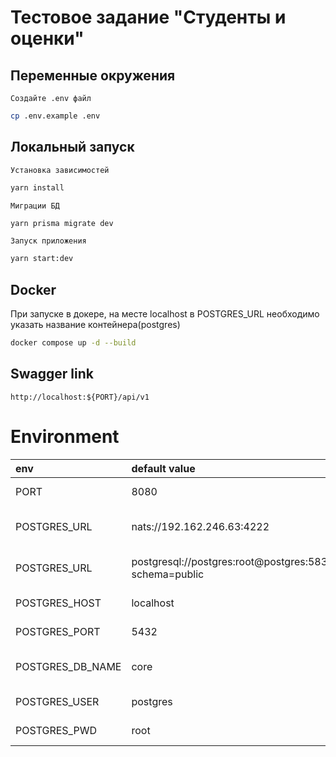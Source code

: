 # Тестовое задание "Студенты и оценки"

## Переменные окружения
`Создайте .env файл`
```bash
cp .env.example .env
```

## Локальный запуск
`Установка зависимостей`
```bash
yarn install
```

`Миграции БД`
```bash
yarn prisma migrate dev
```

`Запуск приложения`
```bash
yarn start:dev
```

## Docker
При запуске в докере, на месте localhost в POSTGRES_URL необходимо указать название контейнера(postgres)
```bash
docker compose up -d --build
```

## Swagger link
`http://localhost:${PORT}/api/v1`

# Environment
| env                         | default value                                                | description                  |
|:----------------------------|:------------------------------------------------------------ |:------------------------     |
| PORT                        | 8080                                                         | Service port                 |
| POSTGRES_URL                | nats://192.162.246.63:4222                                   | NATS connection URL          |
| POSTGRES_URL                | postgresql://postgres:root@postgres:5832/core?schema=public  | Postgres connection URL      |
| POSTGRES_HOST               | localhost                                                    | Postgres host                |
| POSTGRES_PORT               | 5432                                                         | Postgres port                |
| POSTGRES_DB_NAME            | core                                                         | Postgres database name       |
| POSTGRES_USER               | postgres                                                     | Postgres user                |
| POSTGRES_PWD                | root                                                         | Postgres password            |

